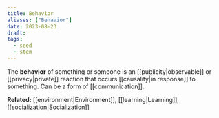 ```yaml
---
title: Behavior
aliases: ["Behavior"]
date: 2023-08-23
draft:
tags:
  - seed
  - stem
---
```


The **behavior** of something or someone is an [[publicity|observable]] or [[privacy|private]] reaction that occurs [[causality|in response]] to something. Can be a form of [[communication]].

**Related:** [[environment|Environment]], [[learning|Learning]], [[socialization|Socialization]]